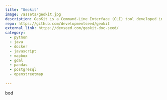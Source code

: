 ```yaml
---
title: "Geokit"
image: /assets/geokit.jpg
description: GeoKit is a Command-Line Interface (CLI) tool developed in JavaScript, Python, and Java. 
repo: https://github.com/developmentseed/geokit
external_link: https://devseed.com/geokit-doc-seed/
category: 
  - python
  - java
  - docker
  - javascript
  - mapbox
  - gdal
  - pandas
  - postgresql
  - openstreetmap
  
---
```


bod
